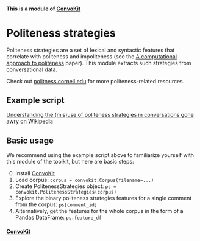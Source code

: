 #### This is a module of [ConvoKit](http://convokit.cornell.edu/)

# Politeness strategies
Politeness strategies are a set of lexical and syntactic features that correlate with politeness and impoliteness (see the [A computational approach to politeness](https://www.cs.cornell.edu/~cristian/Politeness.html) paper).  This module extracts such strategies from conversational data.

Check out [politness.cornell.edu](http://politeness.cornell.edu/) for more politeness-related resources.

## Example script
[Understanding the (mis)use of politeness strategies in conversations gone awry on Wikipedia](https://github.com/CornellNLP/Cornell-Conversational-Analysis-Toolkit/blob/master/examples/conversationsGoneAwry/Conversations%20Gone%20Awry%20Prediction.ipynb)

## Basic usage

We recommend using the example script above to familiarize yourself with this module of the toolkit, but here are basic steps:

0. Install [ConvoKit](http://convokit.cornell.edu/)
1. Load corpus: `corpus = convokit.Corpus(filename=...)`
2. Create PolitenessStrategies object: `ps = convokit.PolitenessStrategies(corpus)`
3. Explore the binary politeness strategies features for a single comment from the corpus: `ps[comment_id]`
4. Alternatively, get the features for the whole corpus in the form of a Pandas DataFrame: `ps.feature_df`

#### [ConvoKit](http://convokit.cornell.edu/)
